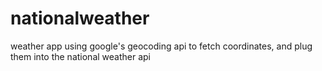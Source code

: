 # nationalweather
weather app using google's geocoding api to fetch coordinates, and plug them into the national weather api
